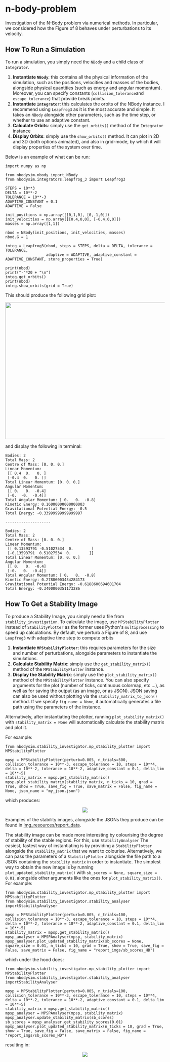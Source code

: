 # n-body-problem
Investigation of the N-Body problem via numerical methods. In particular, we considered how the Figure of 8 behaves under perturbations to its velocity.

## How To Run a Simulation

To run a simulation, you simply need the ```NBody``` and a child class of ```Integrator```.

1) **Instantiate ```NBody```**: this contains all the physical information of the simulation, such as the positions, velocities and masses of the bodies, alongside physical quantities (such as energy and angular momentum). Moreover, you can specify constants (```collision_tolerance```and ```escape_tolerance```) that provide break points.
2) **Instantiate ```Integrator```**: this calculates the orbits of the NBody instance. I recommend using ```Leapfrog3``` as it is the most accurate and simple. It takes an ```NBody``` alongside other parameters, such as the time step, or whether to use an adaptive constant.
3) **Calculate Orbits**: simply use the ```get_orbits()``` method of the ```Integrator``` instance
4) **Display Orbits**: simply use the ```show_orbits()``` method. It can plot in 2D and 3D (both options animated), and also in grid-mode, by which it will display properties of the system over time.

Below is an example of what can be run:

```
import numpy as np

from nbodysim.nbody import NBody
from nbodysim.integrators.leapfrog_3 import Leapfrog3

STEPS = 10**3
DELTA = 10**-2
TOLERANCE = 10**-3
ADAPTIVE_CONSTANT = 0.1
ADAPTIVE = False

init_positions = np.array([[0,1,0], [0,-1,0]])
init_velocities = np.array([[0.4,0,0], [-0.4,0,0]])
masses = np.array([1,1])

nbod = NBody(init_positions, init_velocities, masses)
nbod.G = 1

integ = Leapfrog3(nbod, steps = STEPS, delta = DELTA, tolerance = TOLERANCE, 
                  adaptive = ADAPTIVE, adaptive_constant = ADAPTIVE_CONSTANT, store_properties = True)

print(nbod)
print("-"*20 + "\n")
integ.get_orbits()
print(nbod)
integ.show_orbits(grid = True)
```

This should produce the following grid plot:

<p align = "center"><img src="https://github.com/alv31415/n-body-problem/raw/main/img_resources/test_code_result.png" width = 720 height = 432></p>

and display the following in terminal: 

```
Bodies: 2
Total Mass: 2
Centre of Mass: [0. 0. 0.]
Linear Momentum:
 [[ 0.4  0.   0. ]
 [-0.4  0.   0. ]]
Total Linear Momentum: [0. 0. 0.]
Angular Momentum:
 [[ 0.   0.  -0.4]
 [-0.  -0.  -0.4]]
Total Angular Momentum: [ 0.   0.  -0.8]
Kinetic Energy: 0.16000000000000003
Gravitational Potential Energy: -0.5
Total Energy: -0.33999999999999997

--------------------

Bodies: 2
Total Mass: 2
Centre of Mass: [0. 0. 0.]
Linear Momentum:
 [[ 0.13593791 -0.51027534  0.        ]
 [-0.13593791  0.51027534  0.        ]]
Total Linear Momentum: [0. 0. 0.]
Angular Momentum:
 [[ 0.   0.  -0.4]
 [-0.   0.  -0.4]]
Total Angular Momentum: [ 0.   0.  -0.8]
Kinetic Energy: 0.27886003434284173
Gravitational Potential Energy: -0.6188600694601704
Total Energy: -0.3400000351173286
```

## How To Get a Stability Image

To produce a Stability Image, you simply need a file from ```stability_investigation```. To calculate the image, use ```MPStabilityPlotter``` instead of ```StabilityPlotter``` as the former uses Python's ```multiprocessing``` to speed up calculations. By default, we perturb a Figure of 8, and use ```Leapfrog3``` with adaptive time step to compute orbits

1) **Instantiate ```MPStabilityPlotter```**: this requires parameters for the size and number of perturbations, alongside parameters to instantiate the simulations.
2) **Calculate Stability Matrix**: simply use the ```get_stability_matrix()``` method of the ```MPStabilityPlotter``` instance.
3) **Display the Stability Matrix**: simply use the ```plot_stability_matrix()``` method of the ```MPStabilityPlotter``` instance. You can also specify arguments for the plot (number of ticks, continuous colormap, etc ...), as well as for saving the output (as an image, or as JSON). JSON saving can also be used without plotting via the ```stability_matrix_to_json()``` method. If we specify ```fig_name = None```, it automatically generates a file path using the parameters of the instance.

Alternatively, after instantiating the plotter, running ```plot_stability_matrix()``` with ```stability_matrix = None``` will automatically calculate the stability matrix and plot it.

For example:

```
from nbodysim.stability_investigator.mp_stability_plotter import MPStabilityPlotter

mpsp = MPStabilityPlotter(perturb=0.005, n_trials=500, collision_tolerance = 10**-3, escape_tolerance = 10, steps = 10**4, delta = 10**-2, tolerance = 10**-2, adaptive_constant = 0.1, delta_lim = 10**-5)
stability_matrix = mpsp.get_stability_matrix()
mpsp.plot_stability_matrix(stability_matrix, n_ticks = 10, grad = True, show = True, save_fig = True, save_matrix = False, fig_name = None, json_name = "my_json.json")
```

which produces:

<p align = "center"><img src="https://github.com/alv31415/n-body-problem/raw/main/img_resources/report_data/stability1001-perturb0_005-time100-AC0_1-DL1e-05-ET10-CT0_001-TOL0_01.png"></p>

Examples of the stability images, alongside the JSONs they produce can be found in <a href = "https://github.com/alv31415/n-body-problem/tree/stability-plot/img_resources/report_data">img_resources/report_data</a>.

The stability image can be made more interesting by colourising the degree of stability of the stable regions. For this, use ```StabilityAnalyser```  The easiest, fastest way of instantiating is by providing a ```StabilityPlotter``` alongside the ```stability_matrix``` that we want to colourise. Alternatively, we can pass the parameters of a ```StabilityPlotter``` alongside the file path to a JSON containing the ```stability_matrix``` in order to instantiate. The simplest way to obtain the new image is by running ```plot_updated_stability_matrix()``` with ```sb_scores = None, square_size = 0.01```, alongside other arguments like the ones for ```plot_stability_matrix()```. For example:

```
from nbodysim.stability_investigator.mp_stability_plotter import MPStabilityPlotter
from nbodysim.stability_investigator.stability_analyser importStabilityAnalyser

mpsp = MPStabilityPlotter(perturb=0.005, n_trials=100, collision_tolerance = 10**-3, escape_tolerance = 10, steps = 10**4, delta = 10**-2, tolerance = 10**-2, adaptive_constant = 0.1, delta_lim = 10**-5)
stability_matrix = mpsp.get_stability_matrix()
mpsp_analyser = MPSPAnalyser(mpsp, stability_matrix)
mpsp_analyser.plot_updated_stability_matrix(sb_scores = None, square_size = 0.01, n_ticks = 10, grad = True, show = True, save_fig = False, save_matrix = False, fig_name = "report_imgs/sb_scores_HD")
```

which under the hood does:

```
from nbodysim.stability_investigator.mp_stability_plotter import MPStabilityPlotter
from nbodysim.stability_investigator.stability_analyser importStabilityAnalyser

mpsp = MPStabilityPlotter(perturb=0.005, n_trials=100, collision_tolerance = 10**-3, escape_tolerance = 10, steps = 10**4, delta = 10**-2, tolerance = 10**-2, adaptive_constant = 0.1, delta_lim = 10**-5)
stability_matrix = mpsp.get_stability_matrix()
mpsp_analyser = MPSPAnalyser(mpsp, stability_matrix)
mpsp_analyser.update_stability_matrix(sb_scores)
sb_scores = mpsp_analyser.get_stability_scores(0.01)
mpsp_analyser.plot_updated_stability_matrix(n_ticks = 10, grad = True, show = True, save_fig = False, save_matrix = False, fig_name = "report_imgs/sb_scores_HD")
```

resulting in:

<p align = "center"><img src="https://github.com/alv31415/n-body-problem/raw/main/img_resources/report_data/sb_scores_HD.png"></p>


